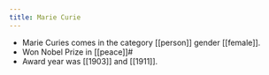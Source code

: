 ```yaml
---
title: Marie Curie
---
```


- Marie Curies comes in the category [[person]] gender [[female]].
- Won Nobel Prize in [[peace]]#
- Award year was [[1903]] and [[1911]].
